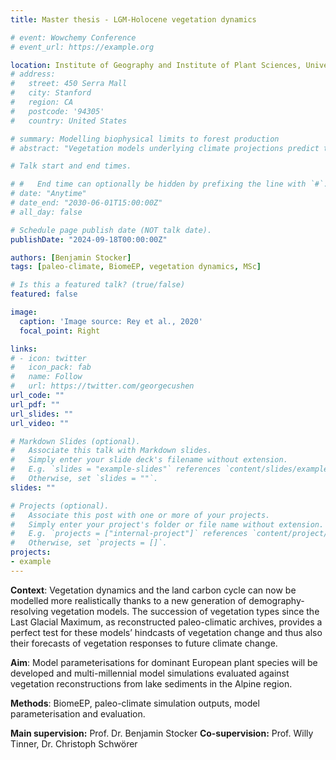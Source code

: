 ```yaml
---
title: Master thesis - LGM-Holocene vegetation dynamics

# event: Wowchemy Conference
# event_url: https://example.org

location: Institute of Geography and Institute of Plant Sciences, University of Bern
# address:
#   street: 450 Serra Mall
#   city: Stanford
#   region: CA
#   postcode: '94305'
#   country: United States

# summary: Modelling biophysical limits to forest production
# abstract: "Vegetation models underlying climate projections predict that forests will offset a large proportion of human CO2 emissions, but these models omit important biophysical controls of tree growth. Based on a mechanistic vegetation model, you will investigate how to implement such biophysical controls and how these might impact carbon fixation by forests in the future."

# Talk start and end times.

# #   End time can optionally be hidden by prefixing the line with `#`.
# date: "Anytime"
# date_end: "2030-06-01T15:00:00Z"
# all_day: false

# Schedule page publish date (NOT talk date).
publishDate: "2024-09-18T00:00:00Z"

authors: [Benjamin Stocker]
tags: [paleo-climate, BiomeEP, vegetation dynamics, MSc]

# Is this a featured talk? (true/false)
featured: false

image:
  caption: 'Image source: Rey et al., 2020'
  focal_point: Right

links:
# - icon: twitter
#   icon_pack: fab
#   name: Follow
#   url: https://twitter.com/georgecushen
url_code: ""
url_pdf: ""
url_slides: ""
url_video: ""

# Markdown Slides (optional).
#   Associate this talk with Markdown slides.
#   Simply enter your slide deck's filename without extension.
#   E.g. `slides = "example-slides"` references `content/slides/example-slides.md`.
#   Otherwise, set `slides = ""`.
slides: ""

# Projects (optional).
#   Associate this post with one or more of your projects.
#   Simply enter your project's folder or file name without extension.
#   E.g. `projects = ["internal-project"]` references `content/project/deep-learning/index.md`.
#   Otherwise, set `projects = []`.
projects:
- example
---
```


<!-- {{% callout note %}}
Click on the **Slides** button above to view the built-in slides feature.
{{% /callout %}} -->


**Context**: Vegetation dynamics and the land carbon cycle can now be modelled more realistically thanks to a new generation of demography-resolving vegetation models. The succession of vegetation types since the Last Glacial Maximum, as reconstructed paleo-climatic archives, provides a perfect test for these models’ hindcasts of vegetation change and thus also their forecasts of vegetation responses to future climate change. 

**Aim**: Model parameterisations for dominant European plant species will be developed and multi-millennial model simulations evaluated against vegetation reconstructions from lake sediments in the Alpine region.

**Methods**: BiomeEP, paleo-climate simulation outputs, model parameterisation and evaluation.

**Main supervision:** Prof. Dr. Benjamin Stocker
**Co-supervision:** Prof. Willy Tinner, Dr. Christoph Schwörer
